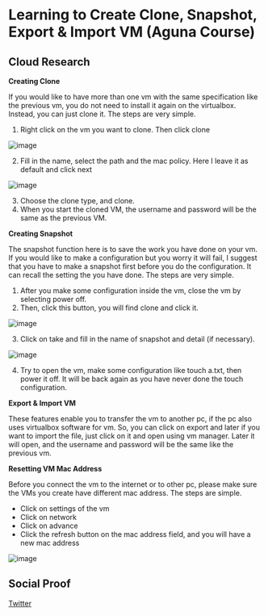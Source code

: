

# Learning to Create Clone, Snapshot, Export & Import VM (Aguna Course)


## Cloud Research

**Creating Clone**

If you would like to have more than one vm with the same specification like the previous vm, you do not need to install it again on the virtualbox. Instead, you can just clone it. The steps are very simple. 

1. Right click on the vm you want to clone. Then click clone

![image](https://user-images.githubusercontent.com/99172259/162555805-85c3a37b-f1bd-4d5b-9c9d-45567dc74a09.png)

2. Fill in the name, select the path and the mac policy. Here I leave it as default and click next

![image](https://user-images.githubusercontent.com/99172259/162555839-6d754a86-ffc8-4677-a593-a0245ac69ed8.png)

3. Choose the clone type, and clone.
4. When you start the cloned VM, the username and password will be the same as the previous VM.

**Creating Snapshot**

The snapshot function here is to save the work you have done on your vm. If you would like to make a configuration but you worry it will fail, I suggest that you have to make a snapshot first before you do the configuration. It can recall the setting the you have done. The steps are very simple.

1. After you make some configuration inside the vm, close the vm by selecting power off.
2. Then, click this button, you will find clone and click it.

![image](https://user-images.githubusercontent.com/99172259/162556021-debb6815-e7fa-462e-8cb9-d08bce618b9e.png)

3. Click on take and fill in the name of snapshot and detail (if necessary). 

![image](https://user-images.githubusercontent.com/99172259/162556089-cdf7e758-c7a5-4208-871f-c0cdc7ce52f6.png)

4. Try to open the vm, make some configuration like touch a.txt, then power it off. It will be back again as you have never done the touch configuration.

**Export & Import VM**

These features enable you to transfer the vm to another pc, if the pc also uses virtualbox software for vm. So, you can click on export and later if you want to import the file, just click on it and open using vm manager. Later it will open, and the username and password will be the same like the previous vm.

**Resetting VM Mac Address**

Before you connect the vm to the internet or to other pc, please make sure the VMs you create have different mac address. The steps are simple. 
- Click on settings of the vm
- Click on network
- Click on advance
- Click the refresh button on the mac address field, and you will have a new mac address

![image](https://user-images.githubusercontent.com/99172259/162556397-03f21038-5789-4a2c-b693-b541ab1857c4.png)


## Social Proof

[Twitter](https://twitter.com/JoeSeven08/status/1512648645979836420)
